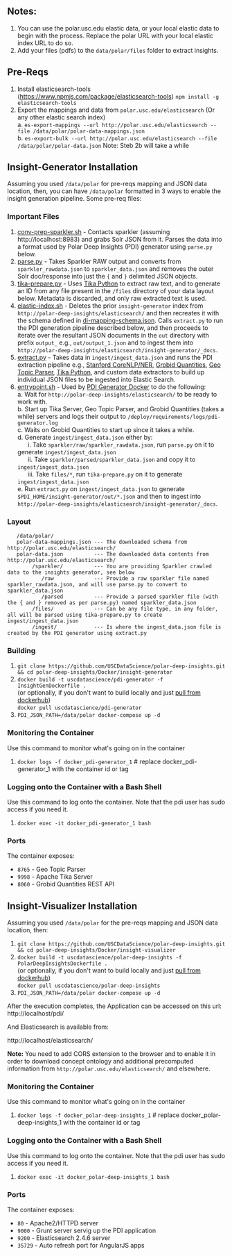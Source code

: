 ## Notes:
1. You can use the polar.usc.edu elastic data, or your local elastic data to begin with the process. Replace the polar URL with your local elastic index URL to do so.
2. Add your files (pdfs) to the `data/polar/files` folder to extract insights.

## Pre-Reqs

1. Install elasticsearch-tools (https://www.npmjs.com/package/elasticsearch-tools)
    `npm install -g elasticsearch-tools`
2. Export the mappings and data from `polar.usc.edu/elasticsearch` (Or any other elastic search index)<br/>
  a. `es-export-mappings --url http://polar.usc.edu/elasticsearch --file /data/polar/polar-data-mappings.json`<br/>
  b. `es-export-bulk --url http://polar.usc.edu/elasticsearch --file /data/polar/polar-data.json` 
  Note: Steb 2b will take a while
  
## Insight-Generator Installation

Assuming you used `/data/polar` for pre-reqs mapping and JSON data location, then, you can have `/data/polar` formatted in 3 ways to enable the insight generation pipeline. Some pre-req files:

### Important Files

 1. [conv-prep-sparkler.sh](https://github.com/USCDataScience/polar-deep-insights/blob/master/insight-generator/conv-prep-sparkler.sh) - Contacts sparkler (assuming http://localhost:8983) and grabs Solr JSON from it. Parses the data into a format used by Polar Deep Insights (PDI) generator using `parse.py` below.
 2. [parse.py](https://github.com/USCDataScience/polar-deep-insights/blob/master/insight-generator/parse.py) - Takes Sparkler RAW output and converts from `sparkler_rawdata.json` to `sparkler_data.json` and removes the outer Solr doc/response into just the `{` and `}` delimited JSON objects.
 3. [tika-prepare.py](https://github.com/USCDataScience/polar-deep-insights/blob/master/insight-generator/tika-prepare.py) - Uses [Tika Python](http://github.com/chrismattmann/tika-python.git) to extract raw text, and to generate an ID from any file present in the `/files` directory of your data layout below. Metadata is discarded, and only raw extracted text is used.
 4. [elastic-index.sh](https://github.com/USCDataScience/polar-deep-insights/blob/master/insight-generator/elastic_index.sh) - Deletes the prior `insight-generator` index from `http://polar-deep-insights/elasticsearch/` and then recreates it with the schema defined in [di-mapping-schema.json](https://github.com/USCDataScience/polar-deep-insights/blob/master/insight-generator/di-mapping-schema.json). Calls `extract.py` to run the PDI generation pipeline described below, and then proceeds to iterate over the resultant JSON documents in the `out` directory with prefix `output_` e.g., `out/output_1.json` and to ingest them into `http://polar-deep-insights/elasticsearch/insight-generator/_docs`.
 5. [extract.py](https://github.com/USCDataScience/polar-deep-insights/blob/master/insight-generator/extract.py) - Takes data in `ingest/ingest_data.json` and runs the PDI extraction pipeline e.g., [Stanford CoreNLP/NER](https://stanfordnlp.github.io/CoreNLP/), [Grobid Quantities](https://github.com/kermitt2/grobid-quantities), [Geo Topic Parser](https://github.com/chrismattmann/lucene-geo-gazetteer), [Tika Python](http://github.com/chrismattmann/tika-python.git), and custom data extractors to build up individual JSON files to be ingested into Elastic Search.
 6. [entrypoint.sh](https://github.com/USCDataScience/polar-deep-insights/blob/master/Docker/insight-generator/entrypoint.sh) - Used by [PDI Generator Docker]() to do the following:<br/>
     a. Wait for `http://polar-deep-insights/elasticsearch/` to be ready to work with.<br/>
     b. Start up Tika Server, Geo Topic Parser, and Grobid Quantities (takes a while) servers and logs their output to `/deploy/requirements/logs/pdi-generator.log`<br/>
     c. Waits on Grobid Quantities to start up since it takes a while.<br/>
     d. Generate `ingest/ingest_data.json` either by:<br/>
           &nbsp;&nbsp;&nbsp;&nbsp;&nbsp;&nbsp;i. Take `sparkler/raw/sparkler_rawdata.json`, run `parse.py` on it to generate `ingest/ingest_data.json`<br/>
          &nbsp;&nbsp;&nbsp;&nbsp;&nbsp;&nbsp;ii. Take `sparkler/parsed/sparkler_data.json` and copy it to `ingest/ingest_data.json`<br/>
         &nbsp;&nbsp;&nbsp;&nbsp;&nbsp;&nbsp;iii. Take `files/*`, run `tika-prepare.py` on it to generate `ingest/ingest_data.json`<br/>
     e. Run `extract.py` on `ingest/ingest_data.json` to generate `$PDI_HOME/insight-generator/out/*.json` and then to ingest into `http://polar-deep-insights/elasticsearch/insight-generator/_docs`.
     

### Layout

```
   /data/polar/
   polar-data-mappings.json --- The downloaded schema from http://polar.usc.edu/elasticsearch/
   polar-data.json          --- The downloaded data contents from http://polar.usc.edu/elasticsearch/
        /sparkler/          --- You are providing Sparkler crawled data to the insights generator, see below
           /raw             --- Provide a raw sparkler file named sparkler_rawdata.json, and will use parse.py to convert to sparkler_data.json
           /parsed          --- Provide a parsed sparkler file (with the { and } removed as per parse.py) named sparkler_data.json
        /files/             --- Can be any file type, in any folder, all will be parsed using tika-prepare.py to create ingest/ingest_data.json
        /ingest/            --- Is where the ingest_data.json file is created by the PDI generator using extract.py

```

### Building

1. `git clone https://github.com/USCDataScience/polar-deep-insights.git && cd polar-deep-insights/Docker/insight-generator`
2.  `docker build -t uscdatascience/pdi-generator -f InsightGenDockerfile .`<br/>
(or optionally, if you don't want to build locally and just [pull from dockerhub](https://hub.docker.com/r/uscdatascience/pdi-generator/))<br/>
`docker pull uscdatascience/pdi-generator`
3. `PDI_JSON_PATH=/data/polar docker-compose up -d`


### Monitoring the Container

Use this command to monitor what's going on in the container

1. `docker logs -f docker_pdi-generator_1` # replace docker_pdi-generator_1 with the container id or tag

### Logging onto the Container with a Bash Shell

Use this command to log onto the container. Note that the pdi user has sudo access if you need it.

1. `docker exec -it docker_pdi-generator_1 bash`

### Ports

The container exposes:

* `8765` - Geo Topic Parser
* `9998` - Apache Tika Server
* `8060` - Grobid Quantities REST API


## Insight-Visualizer Installation 
Assuming you used `/data/polar` for the pre-reqs mapping and JSON data location, then:

1. `git clone https://github.com/USCDataScience/polar-deep-insights.git && cd polar-deep-insights/Docker/insight-visualizer`
2.  `docker build -t uscdatascience/polar-deep-insights -f PolarDeepInsightsDockerfile .`<br/>
(or optionally, if you don't want to build locally and just [pull from dockerhub](https://hub.docker.com/r/uscdatascience/polar-deep-insights/))<br/>
`docker pull uscdatascience/polar-deep-insights`
3. `PDI_JSON_PATH=/data/polar docker-compose up -d` 

After the execution completes, the Application can be accessed on this url:
http://localhost/pdi/

And Elasticsearch is available from:

http://localhost/elasticsearch/

**Note:** You need to add CORS extension to the browser and to enable it in order to download concept ontology and additional precomputed information from `http://polar.usc.edu/elasticsearch/` and elsewhere. 

### Monitoring the Container

Use this command to monitor what's going on in the container

1. `docker logs -f docker_polar-deep-insights_1` # replace docker_polar-deep-insights_1 with the container id or tag

### Logging onto the Container with a Bash Shell

Use this command to log onto the container. Note that the pdi user has sudo access if you need it.

1. `docker exec -it docker_polar-deep-insights_1 bash`

### Ports

The container exposes:

* `80` - Apache2/HTTPD server
* `9000` - Grunt server servig up the PDI application
* `9200` - Elasticsearch 2.4.6 server
* `35729` - Auto refresh port for AngularJS apps


